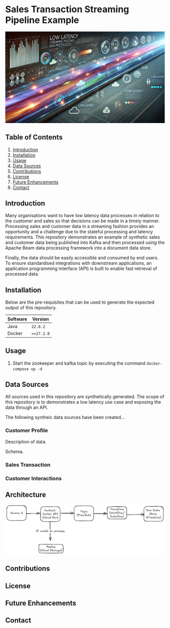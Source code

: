 # Sales Transaction Streaming Pipeline Example

![Process Flow](resources/header.webp)

## Table of Contents

1. [Introduction](#introduction)
2. [Installation](#insallation)
3. [Usage](#usage)
4. [Data Sources](#data-sources)
5. [Contributions](#contributions)
6. [License](#license)
7. [Future Enhancements](#future-enhancements)
8. [Contact](#contact)

## Introduction

Many organisations want to have low latency data processes in relation to the customer and sales so that decisions can be made in a timely manner. Processing sales and customer data in a streaming fashion provides an opportunity and a challenge due to the stateful processing and latency requirements. This repository demonstrates an example of synthetic sales and customer data being published into Kafka and then processed using the Apache Beam data processing framework into a document data store.

Finally, the data should be easily accessible and consumed by end users. To ensure standardised integrations with downstream applications, an application programming interface (API) is built to enable fast retrieval of processed data.

## Installation

Below are the pre-requisites that can be used to generate the expected output of this repository.

|Software   | Version   |
|-----------|-----------|
|Java       |`22.0.2`   |
|Docker     |`>=27.2.0` |

## Usage

1. Start the zookeeper and kafka topic by executing the command `docker-compose up -d`

## Data Sources

All sources used in this repository are synthetically generated. The scope of this repository is to demonstrates
a low latency use case and exposing the data through an API.

The following syntheic data sources have been created...

### Customer Profile

Description of data.

Schema.

### Sales Transaction

### Customer Interactions



## Architecture

![Process Flow](resources/process-flow.png)

## Contributions

## License

## Future Enhancements

## Contact
